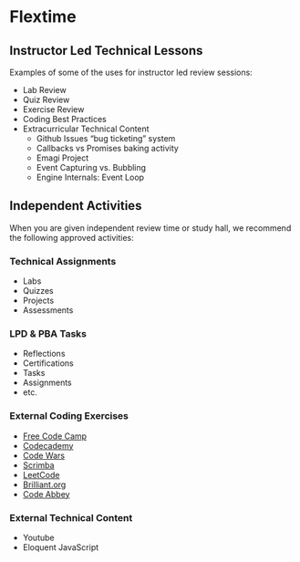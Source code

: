 # Flextime

## Instructor Led Technical Lessons

Examples of some of the uses for instructor led review sessions:

- Lab Review
- Quiz Review
- Exercise Review
- Coding Best Practices
- Extracurricular Technical Content
  - Github Issues “bug ticketing” system
  - Callbacks vs Promises baking activity
  - Emagi Project
  - Event Capturing vs. Bubbling
  - Engine Internals: Event Loop

## Independent Activities

When you are given independent review time or study hall, we recommend the following approved activities:

### Technical Assignments

- Labs
- Quizzes
- Projects
- Assessments

### LPD & PBA Tasks

- Reflections
- Certifications
- Tasks
- Assignments
- etc.

### External Coding Exercises

- [Free Code Camp](https://www.freecodecamp.org/)
- [Codecademy](https://www.codecademy.com/)
- [Code Wars](https://www.codewars.com/dashboard)
- [Scrimba](https://scrimba.com/)
- [LeetCode](https://leetcode.com/)
- [Brilliant.org](https://brilliant.org/)
- [Code Abbey](https://www.codeabbey.com/)

### External Technical Content

- Youtube
- Eloquent JavaScript

